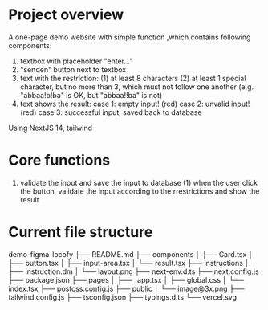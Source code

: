 # Project overview
A one-page demo website with simple function
,which contains following components:
1. textbox with placeholder "enter..."
2. "senden" button next to textbox
3. text with the restriction: 
    (1) at least 8 characters
    (2) at least 1 special character, but no more than 3, which must not follow one another (e.g. "abbaa!b!ba" is OK, but "abbaa!!ba" is not)
4. text shows the result: 
    case 1: empty input! (red)
    case 2: unvalid input! (red)
    case 3: successful input, saved back to database

Using NextJS 14, tailwind 

# Core functions
1. validate the input and save the input to database
    (1) when the user click the button, validate the input according to the rrestrictions and show the result

# Current file structure
demo-figma-locofy
├── README.md
├── components
│   ├── Card.tsx
│   ├── button.tsx
│   ├── input-area.tsx
│   └── result.tsx
├── instructions
│   ├── instruction.dm
│   └── layout.png
├── next-env.d.ts
├── next.config.js
├── package.json
├── pages
│   ├── _app.tsx
│   ├── global.css
│   └── index.tsx
├── postcss.config.js
├── public
│   └── image@3x.png
├── tailwind.config.js
├── tsconfig.json
├── typings.d.ts
└── vercel.svg